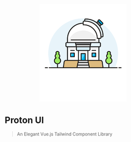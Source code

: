 <p align="center">
    <a href="https://proton.efelle.co" target="_blank">
        <img src="/docs/.vuepress/public/hero.png?raw=true" width="280" alt="logo">
    </a>
</p>

# Proton UI
> An Elegant Vue.js Tailwind Component Library